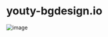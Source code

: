 # youty-bgdesign.io

![image](https://user-images.githubusercontent.com/54761188/143868641-86d74988-980d-4c6c-a19a-883da98b8814.png)

